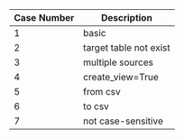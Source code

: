 | Case Number | Description            |
| ----------- | ---------------------- |
| 1           | basic                  |
| 2           | target table not exist |
| 3           | multiple sources       |
| 4           | create_view=True       |
| 5           | from csv               |
| 6           | to csv                 |
| 7           | not case-sensitive     |